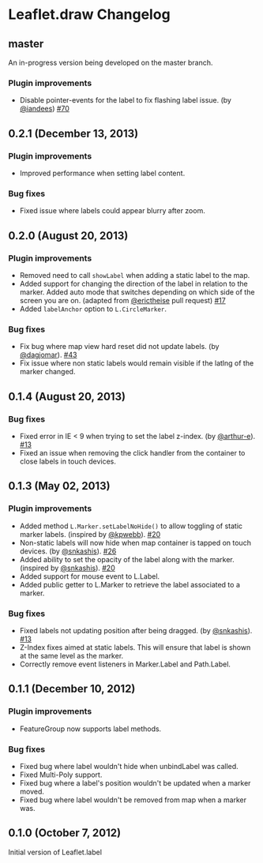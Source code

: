 Leaflet.draw Changelog
======================

## master

An in-progress version being developed on the master branch.

### Plugin improvements

* Disable pointer-events for the label to fix flashing label issue. (by [@iandees](https://github.com/iandees)) [#70](https://github.com/Leaflet/Leaflet.label/pull/70)

## 0.2.1 (December 13, 2013)

### Plugin improvements

 * Improved performance when setting label content.

### Bug fixes

 * Fixed issue where labels could appear blurry after zoom. 

## 0.2.0 (August 20, 2013)

### Plugin improvements

 * Removed need to call `showLabel` when adding a static label to the map.
 * Added support for changing the direction of the label in relation to the marker. Added auto mode that switches depending on which side of the screen you are on. (adapted from [@erictheise](https://github.com/erictheise) pull request) [#17](https://github.com/Leaflet/Leaflet.label/pull/17)
 * Added `labelAnchor` option to `L.CircleMarker`.

### Bug fixes

 * Fix bug where map view hard reset did not update labels. (by [@dagjomar](https://github.com/dagjomar)). [#43](https://github.com/Leaflet/Leaflet.label/pull/43)
 * Fix issue where non static labels would remain visible if the latlng of the marker changed.

## 0.1.4 (August 20, 2013)

### Bug fixes

 * Fixed error in IE < 9 when trying to set the label z-index. (by [@arthur-e](https://github.com/arthur-e)). [#13](https://github.com/Leaflet/Leaflet.label/pull/25)
 * Fixed an issue when removing the click handler from the container to close labels in touch devices.

## 0.1.3 (May 02, 2013)

### Plugin improvements

 * Added method `L.Marker.setLabelNoHide()` to allow toggling of static marker labels. (inspired by [@kpwebb](https://github.com/kpwebb)). [#20](https://github.com/Leaflet/Leaflet.label/pull/20)
 * Non-static labels will now hide when map container is tapped on touch devices. (by [@snkashis](https://github.com/snkashis)). [#26](https://github.com/Leaflet/Leaflet.label/pull/26)
 * Added ability to set the opacity of the label along with the marker. (inspired by [@snkashis](https://github.com/snkashis)). [#20](https://github.com/Leaflet/Leaflet.label/pull/27)
 * Added support for mouse event to L.Label.
 * Added public getter to L.Marker to retrieve the label associated to a marker.

### Bug fixes

 * Fixed labels not updating position after being dragged. (by [@snkashis](https://github.com/snkashis)). [#13](https://github.com/Leaflet/Leaflet.label/pull/13)
 * Z-Index fixes aimed at static labels. This will ensure that label is shown at the same level as the marker.
 * Correctly remove event listeners in Marker.Label and Path.Label.

## 0.1.1 (December 10, 2012)

### Plugin improvements

 * FeatureGroup now supports label methods.

### Bug fixes

 * Fixed bug where label wouldn't hide when unbindLabel was called.
 * Fixed Multi-Poly support.
 * Fixed bug where a label's position wouldn't be updated when a marker moved.
 * Fixed bug where label wouldn't be removed from map when a marker was. 

## 0.1.0 (October 7, 2012)

Initial version of Leaflet.label
